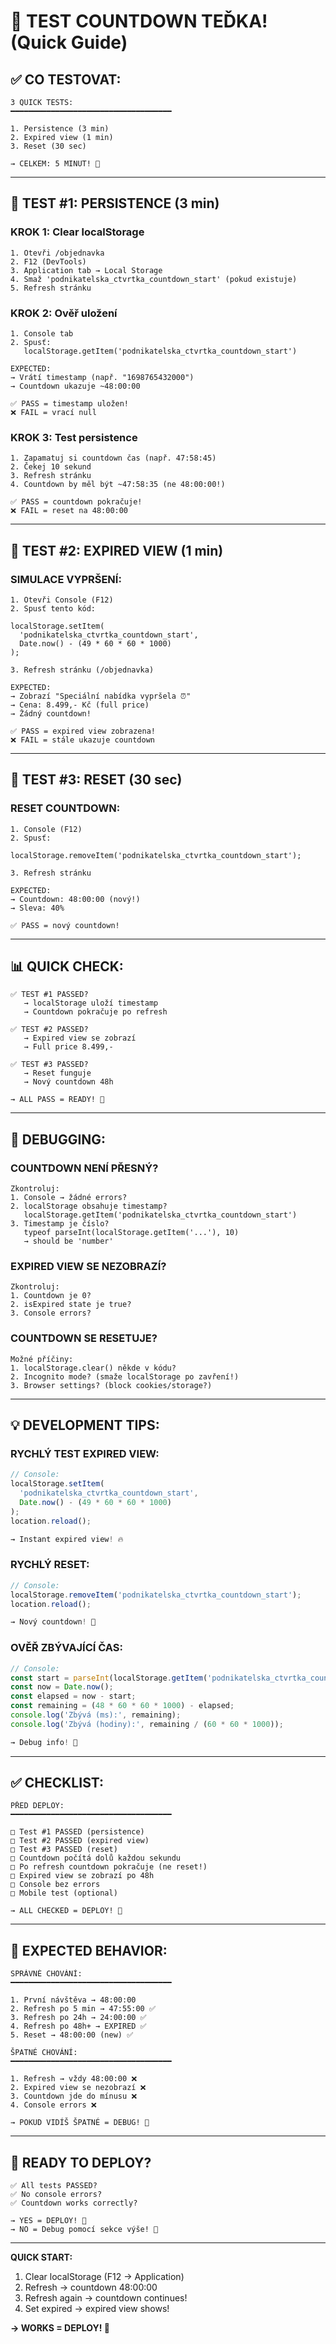 # 🧪 TEST COUNTDOWN TEĎKA! (Quick Guide)

## ✅ CO TESTOVAT:

```
3 QUICK TESTS:
━━━━━━━━━━━━━━━━━━━━━━━━━━━━━━━━━━━━

1. Persistence (3 min)
2. Expired view (1 min)
3. Reset (30 sec)

→ CELKEM: 5 MINUT! 🚀
```

---

## 🧪 TEST #1: PERSISTENCE (3 min)

### **KROK 1: Clear localStorage**
```
1. Otevři /objednavka
2. F12 (DevTools)
3. Application tab → Local Storage
4. Smaž 'podnikatelska_ctvrtka_countdown_start' (pokud existuje)
5. Refresh stránku
```

### **KROK 2: Ověř uložení**
```
1. Console tab
2. Spusť:
   localStorage.getItem('podnikatelska_ctvrtka_countdown_start')

EXPECTED: 
→ Vrátí timestamp (např. "1698765432000")
→ Countdown ukazuje ~48:00:00

✅ PASS = timestamp uložen!
❌ FAIL = vrací null
```

### **KROK 3: Test persistence**
```
1. Zapamatuj si countdown čas (např. 47:58:45)
2. Čekej 10 sekund
3. Refresh stránku
4. Countdown by měl být ~47:58:35 (ne 48:00:00!)

✅ PASS = countdown pokračuje!
❌ FAIL = reset na 48:00:00
```

---

## 🧪 TEST #2: EXPIRED VIEW (1 min)

### **SIMULACE VYPRŠENÍ:**
```
1. Otevři Console (F12)
2. Spusť tento kód:

localStorage.setItem(
  'podnikatelska_ctvrtka_countdown_start',
  Date.now() - (49 * 60 * 60 * 1000)
);

3. Refresh stránku (/objednavka)

EXPECTED:
→ Zobrazí "Speciální nabídka vypršela ⏰"
→ Cena: 8.499,- Kč (full price)
→ Žádný countdown!

✅ PASS = expired view zobrazena!
❌ FAIL = stále ukazuje countdown
```

---

## 🧪 TEST #3: RESET (30 sec)

### **RESET COUNTDOWN:**
```
1. Console (F12)
2. Spusť:

localStorage.removeItem('podnikatelska_ctvrtka_countdown_start');

3. Refresh stránku

EXPECTED:
→ Countdown: 48:00:00 (nový!)
→ Sleva: 40%

✅ PASS = nový countdown!
```

---

## 📊 QUICK CHECK:

```
✅ TEST #1 PASSED?
   → localStorage uloží timestamp
   → Countdown pokračuje po refresh

✅ TEST #2 PASSED?
   → Expired view se zobrazí
   → Full price 8.499,-

✅ TEST #3 PASSED?
   → Reset funguje
   → Nový countdown 48h

→ ALL PASS = READY! 🎉
```

---

## 🔧 DEBUGGING:

### **COUNTDOWN NENÍ PŘESNÝ?**
```
Zkontroluj:
1. Console → žádné errors?
2. localStorage obsahuje timestamp?
   localStorage.getItem('podnikatelska_ctvrtka_countdown_start')
3. Timestamp je číslo?
   typeof parseInt(localStorage.getItem('...'), 10)
   → should be 'number'
```

### **EXPIRED VIEW SE NEZOBRAZÍ?**
```
Zkontroluj:
1. Countdown je 0?
2. isExpired state je true?
3. Console errors?
```

### **COUNTDOWN SE RESETUJE?**
```
Možné příčiny:
1. localStorage.clear() někde v kódu?
2. Incognito mode? (smaže localStorage po zavření!)
3. Browser settings? (block cookies/storage?)
```

---

## 💡 DEVELOPMENT TIPS:

### **RYCHLÝ TEST EXPIRED VIEW:**
```javascript
// Console:
localStorage.setItem(
  'podnikatelska_ctvrtka_countdown_start',
  Date.now() - (49 * 60 * 60 * 1000)
);
location.reload();

→ Instant expired view! 🔥
```

### **RYCHLÝ RESET:**
```javascript
// Console:
localStorage.removeItem('podnikatelska_ctvrtka_countdown_start');
location.reload();

→ Nový countdown! 🔄
```

### **OVĚŘ ZBÝVAJÍCÍ ČAS:**
```javascript
// Console:
const start = parseInt(localStorage.getItem('podnikatelska_ctvrtka_countdown_start'));
const now = Date.now();
const elapsed = now - start;
const remaining = (48 * 60 * 60 * 1000) - elapsed;
console.log('Zbývá (ms):', remaining);
console.log('Zbývá (hodiny):', remaining / (60 * 60 * 1000));

→ Debug info! 🐛
```

---

## ✅ CHECKLIST:

```
PŘED DEPLOY:
━━━━━━━━━━━━━━━━━━━━━━━━━━━━━━━━━━━━

□ Test #1 PASSED (persistence)
□ Test #2 PASSED (expired view)
□ Test #3 PASSED (reset)
□ Countdown počítá dolů každou sekundu
□ Po refresh countdown pokračuje (ne reset!)
□ Expired view se zobrazí po 48h
□ Console bez errors
□ Mobile test (optional)

→ ALL CHECKED = DEPLOY! 🚀
```

---

## 🎯 EXPECTED BEHAVIOR:

```
SPRÁVNÉ CHOVÁNÍ:
━━━━━━━━━━━━━━━━━━━━━━━━━━━━━━━━━━━━

1. První návštěva → 48:00:00
2. Refresh po 5 min → 47:55:00 ✅
3. Refresh po 24h → 24:00:00 ✅
4. Refresh po 48h+ → EXPIRED ✅
5. Reset → 48:00:00 (new) ✅

ŠPATNÉ CHOVÁNÍ:
━━━━━━━━━━━━━━━━━━━━━━━━━━━━━━━━━━━━

1. Refresh → vždy 48:00:00 ❌
2. Expired view se nezobrazí ❌
3. Countdown jde do mínusu ❌
4. Console errors ❌

→ POKUD VIDÍŠ ŠPATNÉ = DEBUG! 🐛
```

---

## 🚀 READY TO DEPLOY?

```
✅ All tests PASSED?
✅ No console errors?
✅ Countdown works correctly?

→ YES = DEPLOY! 🎉
→ NO = Debug pomocí sekce výše! 🔧
```

---

**QUICK START:**  
1. Clear localStorage (F12 → Application)  
2. Refresh → countdown 48:00:00  
3. Refresh again → countdown continues!  
4. Set expired → expired view shows!  

**→ WORKS = DEPLOY! 🚀**
